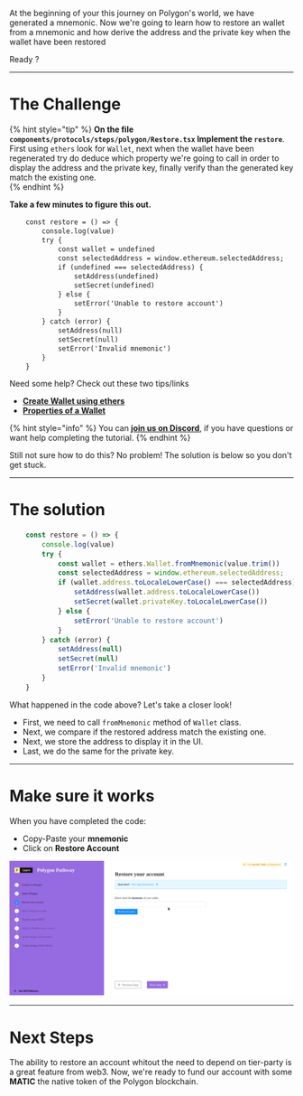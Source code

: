 At the beginning of your this journey on Polygon's world, we have generated a mnemonic. Now we're going to learn how to restore an wallet from a mnemonic and how derive the address and the private key when the wallet have been restored

Ready ?

-------------------------------------

# The Challenge

{% hint style="tip" %}
**On the file `components/protocols/steps/polygon/Restore.tsx` Implement the `restore`**. First using `ethers` look for `Wallet`, next when the wallet have been regenerated try do deduce which property we're going to call in order to display the address and the private key, finally verify than the generated key match the existing one.   
{% endhint %}

**Take a few minutes to figure this out.**

```tsx
    const restore = () => {
        console.log(value)
        try {
            const wallet = undefined
            const selectedAddress = window.ethereum.selectedAddress;
            if (undefined === selectedAddress) {
                setAddress(undefined)
                setSecret(undefined)
            } else {
                setError('Unable to restore account')
            }
        } catch (error) {
            setAddress(null)
            setSecret(null)
            setError('Invalid mnemonic')
        }
    }
```

Need some help? Check out these two tips/links  
* [**Create Wallet using ethers**](https://docs.ethers.io/v5/api/signer/#Wallet) 
* [**Properties of a Wallet**](https://docs.ethers.io/v5/api/signer/#Wallet--properties) 

{% hint style="info" %}
You can [**join us on Discord**](https://discord.gg/fszyM7K), if you have questions or want help completing the tutorial.
{% endhint %}

Still not sure how to do this? No problem! The solution is below so you don't get stuck.

-------------------------------------

# The solution

```javascript
    const restore = () => {
        console.log(value)
        try {
            const wallet = ethers.Wallet.fromMnemonic(value.trim())
            const selectedAddress = window.ethereum.selectedAddress;
            if (wallet.address.toLocaleLowerCase() === selectedAddress) {
                setAddress(wallet.address.toLocaleLowerCase())
                setSecret(wallet.privateKey.toLocaleLowerCase())
            } else {
                setError('Unable to restore account')
            }
        } catch (error) {
            setAddress(null)
            setSecret(null)
            setError('Invalid mnemonic')
        }
    }
```

What happened in the code above? Let's take a closer look!
* First, we need to call `fromMnemonic` method of `Wallet` class.
* Next, we compare if the restored address match the existing one.
* Next, we store the address to display it in the UI.
* Last, we do the same for the private key.

-------------------------------------

# Make sure it works

When you have completed the code:
* Copy-Paste your **mnemonic**
* Click on **Restore Account**

![](../../../.gitbook/assets/polygon-restore-v2.gif)

-------------------------------------

# Next Steps

The ability to restore an account whitout the need to depend on tier-party is a great feature from web3. Now, we're ready to fund our account with some **MATIC** the native token of the Polygon blockchain.
